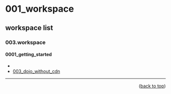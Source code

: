 <a name="topage"></a>

# 001_workspace

## workspace list

### 003.workspace

#### 0001_getting_started

* 
* [003_dojo_without_cdn](https://koskasmail.github.io/dojotoolkit/050.programming/003.workspace/0001_getting_started/003_dojo_without_cdn.html)

-----

<p align="right">(<a href="#topage">back to top</a>)</p>
<br/>
<br/>
